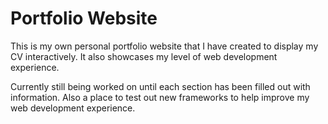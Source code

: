 # Portfolio Website

This is my own personal portfolio website that I have created to display my CV interactively. It also showcases my level of web development experience.

Currently still being worked on until each section has been filled out with information. Also a place to test out new frameworks to help improve my web development experience.
